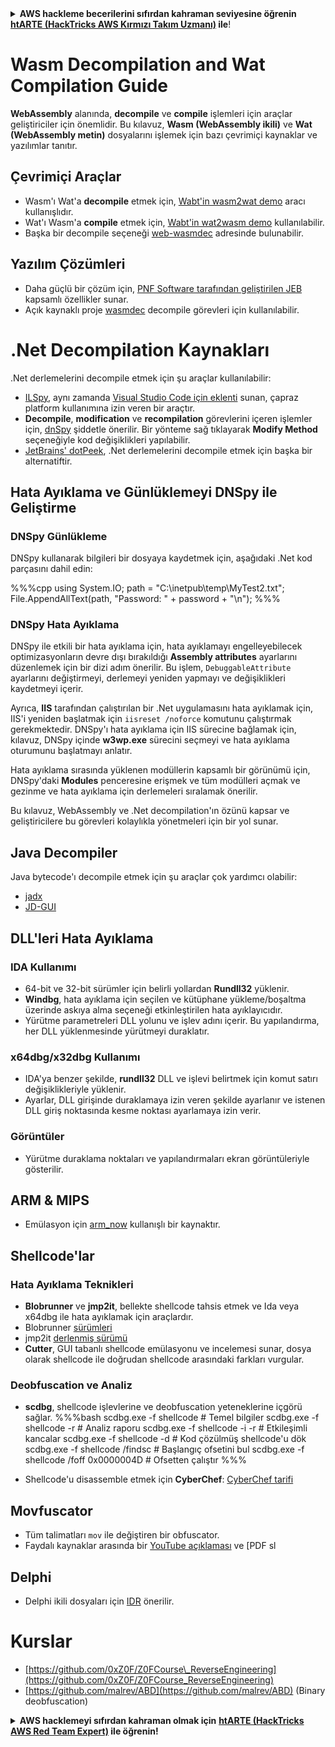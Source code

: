 <details>

<summary><strong>AWS hackleme becerilerini sıfırdan kahraman seviyesine öğrenin</strong> <a href="https://training.hacktricks.xyz/courses/arte"><strong>htARTE (HackTricks AWS Kırmızı Takım Uzmanı)</strong></a><strong> ile</strong>!</summary>

HackTricks'ı desteklemenin diğer yolları:

* Şirketinizi HackTricks'te **reklamınızı görmek** veya **HackTricks'i PDF olarak indirmek** için [**ABONELİK PLANLARI**](https://github.com/sponsors/carlospolop)'na göz atın!
* [**Resmi PEASS & HackTricks ürünleri**](https://peass.creator-spring.com)'ni edinin
* [**The PEASS Ailesi'ni**](https://opensea.io/collection/the-peass-family) keşfedin, özel [**NFT'lerimiz**](https://opensea.io/collection/the-peass-family)
* 💬 [**Discord grubuna**](https://discord.gg/hRep4RUj7f) veya [**telegram grubuna**](https://t.me/peass) **katılın** veya **Twitter** 🐦 [**@carlospolopm**](https://twitter.com/hacktricks_live)'u **takip edin**.
* **Hacking hilelerinizi** [**HackTricks**](https://github.com/carlospolop/hacktricks) ve [**HackTricks Cloud**](https://github.com/carlospolop/hacktricks-cloud) github depolarına **PR göndererek** paylaşın.

</details>

# Wasm Decompilation and Wat Compilation Guide

**WebAssembly** alanında, **decompile** ve **compile** işlemleri için araçlar geliştiriciler için önemlidir. Bu kılavuz, **Wasm (WebAssembly ikili)** ve **Wat (WebAssembly metin)** dosyalarını işlemek için bazı çevrimiçi kaynaklar ve yazılımlar tanıtır.

## Çevrimiçi Araçlar

- Wasm'ı Wat'a **decompile** etmek için, [Wabt'in wasm2wat demo](https://webassembly.github.io/wabt/demo/wasm2wat/index.html) aracı kullanışlıdır.
- Wat'ı Wasm'a **compile** etmek için, [Wabt'in wat2wasm demo](https://webassembly.github.io/wabt/demo/wat2wasm/) kullanılabilir.
- Başka bir decompile seçeneği [web-wasmdec](https://wwwg.github.io/web-wasmdec/) adresinde bulunabilir.

## Yazılım Çözümleri

- Daha güçlü bir çözüm için, [PNF Software tarafından geliştirilen JEB](https://www.pnfsoftware.com/jeb/demo) kapsamlı özellikler sunar.
- Açık kaynaklı proje [wasmdec](https://github.com/wwwg/wasmdec) decompile görevleri için kullanılabilir.

# .Net Decompilation Kaynakları

.Net derlemelerini decompile etmek için şu araçlar kullanılabilir:

- [ILSpy](https://github.com/icsharpcode/ILSpy), aynı zamanda [Visual Studio Code için eklenti](https://github.com/icsharpcode/ilspy-vscode) sunan, çapraz platform kullanımına izin veren bir araçtır.
- **Decompile**, **modification** ve **recompilation** görevlerini içeren işlemler için, [dnSpy](https://github.com/0xd4d/dnSpy/releases) şiddetle önerilir. Bir yönteme sağ tıklayarak **Modify Method** seçeneğiyle kod değişiklikleri yapılabilir.
- [JetBrains' dotPeek](https://www.jetbrains.com/es-es/decompiler/), .Net derlemelerini decompile etmek için başka bir alternatiftir.

## Hata Ayıklama ve Günlüklemeyi DNSpy ile Geliştirme

### DNSpy Günlükleme
DNSpy kullanarak bilgileri bir dosyaya kaydetmek için, aşağıdaki .Net kod parçasını dahil edin:

%%%cpp
using System.IO;
path = "C:\\inetpub\\temp\\MyTest2.txt";
File.AppendAllText(path, "Password: " + password + "\n");
%%%

### DNSpy Hata Ayıklama
DNSpy ile etkili bir hata ayıklama için, hata ayıklamayı engelleyebilecek optimizasyonların devre dışı bırakıldığı **Assembly attributes** ayarlarını düzenlemek için bir dizi adım önerilir. Bu işlem, `DebuggableAttribute` ayarlarını değiştirmeyi, derlemeyi yeniden yapmayı ve değişiklikleri kaydetmeyi içerir.

Ayrıca, **IIS** tarafından çalıştırılan bir .Net uygulamasını hata ayıklamak için, IIS'i yeniden başlatmak için `iisreset /noforce` komutunu çalıştırmak gerekmektedir. DNSpy'ı hata ayıklama için IIS sürecine bağlamak için, kılavuz, DNSpy içinde **w3wp.exe** sürecini seçmeyi ve hata ayıklama oturumunu başlatmayı anlatır.

Hata ayıklama sırasında yüklenen modüllerin kapsamlı bir görünümü için, DNSpy'daki **Modules** penceresine erişmek ve tüm modülleri açmak ve gezinme ve hata ayıklama için derlemeleri sıralamak önerilir.

Bu kılavuz, WebAssembly ve .Net decompilation'ın özünü kapsar ve geliştiricilere bu görevleri kolaylıkla yönetmeleri için bir yol sunar.

## **Java Decompiler**
Java bytecode'ı decompile etmek için şu araçlar çok yardımcı olabilir:
- [jadx](https://github.com/skylot/jadx)
- [JD-GUI](https://github.com/java-decompiler/jd-gui/releases)

## **DLL'leri Hata Ayıklama**
### IDA Kullanımı
- 64-bit ve 32-bit sürümler için belirli yollardan **Rundll32** yüklenir.
- **Windbg**, hata ayıklama için seçilen ve kütüphane yükleme/boşaltma üzerinde askıya alma seçeneği etkinleştirilen hata ayıklayıcıdır.
- Yürütme parametreleri DLL yolunu ve işlev adını içerir. Bu yapılandırma, her DLL yüklenmesinde yürütmeyi duraklatır.

### x64dbg/x32dbg Kullanımı
- IDA'ya benzer şekilde, **rundll32** DLL ve işlevi belirtmek için komut satırı değişiklikleriyle yüklenir.
- Ayarlar, DLL girişinde duraklamaya izin veren şekilde ayarlanır ve istenen DLL giriş noktasında kesme noktası ayarlamaya izin verir.

### Görüntüler
- Yürütme duraklama noktaları ve yapılandırmaları ekran görüntüleriyle gösterilir.

## **ARM & MIPS**
- Emülasyon için [arm_now](https://github.com/nongiach/arm_now) kullanışlı bir kaynaktır.

## **Shellcode'lar**
### Hata Ayıklama Teknikleri
- **Blobrunner** ve **jmp2it**, bellekte shellcode tahsis etmek ve Ida veya x64dbg ile hata ayıklamak için araçlardır.
- Blobrunner [sürümleri](https://github.com/OALabs/BlobRunner/releases/tag/v0.0.5)
- jmp2it [derlenmiş sürümü](https://github.com/adamkramer/jmp2it/releases/)
- **Cutter**, GUI tabanlı shellcode emülasyonu ve incelemesi sunar, dosya olarak shellcode ile doğrudan shellcode arasındaki farkları vurgular.

### Deobfuscation ve Analiz
- **scdbg**, shellcode işlevlerine ve deobfuscation yeteneklerine içgörü sağlar.
%%%bash
scdbg.exe -f shellcode # Temel bilgiler
scdbg.exe -f shellcode -r # Analiz raporu
scdbg.exe -f shellcode -i -r # Etkileşimli kancalar
scdbg.exe -f shellcode -d # Kod çözülmüş shellcode'u dök
scdbg.exe -f shellcode /findsc # Başlangıç ofsetini bul
scdbg.exe -f shellcode /foff 0x0000004D # Ofsetten çalıştır
%%%

- Shellcode'u disassemble etmek için **CyberChef**: [CyberChef tarifi](https://gchq.github.io/CyberChef/#recipe=To_Hex%28'Space',0%29Disassemble_x86%28'32','Full%20x86%20architecture',16,0,true,true%29)

## **Movfuscator**
- Tüm talimatları `mov` ile değiştiren bir obfuscator.
- Faydalı kaynaklar arasında bir [YouTube açıklaması](https://www.youtube.com/watch?v=2VF_wPkiBJY) ve [PDF sl
## **Delphi**
- Delphi ikili dosyaları için [IDR](https://github.com/crypto2011/IDR) önerilir.


# Kurslar

* [https://github.com/0xZ0F/Z0FCourse\_ReverseEngineering](https://github.com/0xZ0F/Z0FCourse_ReverseEngineering)
* [https://github.com/malrev/ABD](https://github.com/malrev/ABD) \(Binary deobfuscation\)



<details>

<summary><strong>AWS hacklemeyi sıfırdan kahraman olmak için</strong> <a href="https://training.hacktricks.xyz/courses/arte"><strong>htARTE (HackTricks AWS Red Team Expert)</strong></a><strong> ile öğrenin!</strong></summary>

HackTricks'i desteklemenin diğer yolları:

* **Şirketinizi HackTricks'te reklamınızı görmek veya HackTricks'i PDF olarak indirmek** için [**ABONELİK PLANLARI**](https://github.com/sponsors/carlospolop)'na göz atın!
* [**Resmi PEASS & HackTricks ürünlerini**](https://peass.creator-spring.com) edinin
* [**The PEASS Family**](https://opensea.io/collection/the-peass-family) koleksiyonumuzu keşfedin, özel [**NFT'lerimiz**](https://opensea.io/collection/the-peass-family)
* 💬 [**Discord grubuna**](https://discord.gg/hRep4RUj7f) veya [**telegram grubuna**](https://t.me/peass) **katılın** veya **Twitter** 🐦 [**@carlospolopm**](https://twitter.com/hacktricks_live)**'ı takip edin**.
* **Hacking hilelerinizi HackTricks ve HackTricks Cloud** github depolarına **PR göndererek paylaşın**.

</details>
